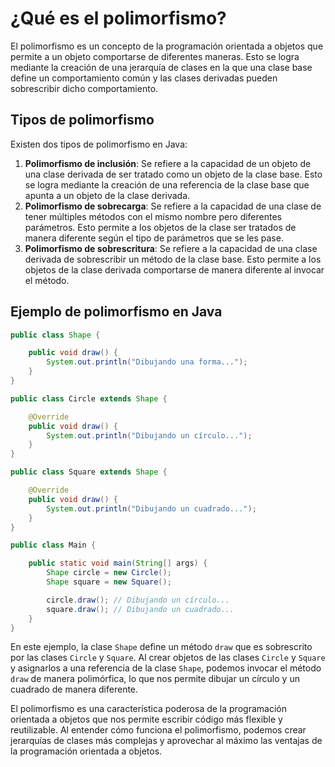# ¿Qué es el polimorfismo?

El polimorfismo es un concepto de la programación orientada a objetos que permite a un objeto comportarse de diferentes
maneras. Esto se logra mediante la creación de una jerarquía de clases en la que una clase base define un comportamiento
común y las clases derivadas pueden sobrescribir dicho comportamiento.

## Tipos de polimorfismo

Existen dos tipos de polimorfismo en Java:

1. **Polimorfismo de inclusión**: Se refiere a la capacidad de un objeto de una clase derivada de ser tratado como un
   objeto de la clase base. Esto se logra mediante la creación de una referencia de la clase base que apunta a un objeto
   de la clase derivada.
2. **Polimorfismo de sobrecarga**: Se refiere a la capacidad de una clase de tener múltiples métodos con el mismo nombre
   pero diferentes parámetros. Esto permite a los objetos de la clase ser tratados de manera diferente según el tipo de
   parámetros que se les pase.
3. **Polimorfismo de sobrescritura**: Se refiere a la capacidad de una clase derivada de sobrescribir un método de la
   clase base. Esto permite a los objetos de la clase derivada comportarse de manera diferente al invocar el método.

## Ejemplo de polimorfismo en Java

```java
public class Shape {

    public void draw() {
        System.out.println("Dibujando una forma...");
    }
}
```

```java
public class Circle extends Shape {

    @Override
    public void draw() {
        System.out.println("Dibujando un círculo...");
    }
}
```

```java
public class Square extends Shape {

    @Override
    public void draw() {
        System.out.println("Dibujando un cuadrado...");
    }
}
```

```java
public class Main {

    public static void main(String[] args) {
        Shape circle = new Circle();
        Shape square = new Square();

        circle.draw(); // Dibujando un círculo...
        square.draw(); // Dibujando un cuadrado...
    }
}
```

En este ejemplo, la clase `Shape` define un método `draw` que es sobrescrito por las clases `Circle` y `Square`. Al
crear objetos de las clases `Circle` y `Square` y asignarlos a una referencia de la clase `Shape`, podemos invocar el
método `draw` de manera polimórfica, lo que nos permite dibujar un círculo y un cuadrado de manera diferente.

El polimorfismo es una característica poderosa de la programación orientada a objetos que nos permite escribir código
más flexible y reutilizable. Al entender cómo funciona el polimorfismo, podemos crear jerarquías de clases más
complejas y aprovechar al máximo las ventajas de la programación orientada a objetos.